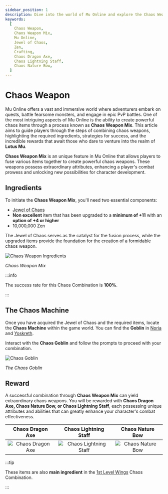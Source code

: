 ```yaml
---
sidebar_position: 1
description: Dive into the world of Mu Online and explore the Chaos Weapon Mix feature, a unique process to create powerful chaos weapons. Learn about the required ingredients, strategies, and the incredible rewards that await players in the realm of Lotus Mu.
keywords:
  [
    Chaos Weapon,
    Chaos Weapon Mix,
    Mu Online,
    Jewel of Chaos,
    Zen,
    Crafting,
    Chaos Dragon Axe,
    Chaos Lightning Staff,
    Chaos Nature Bow,
  ]
---
```


# Chaos Weapon

Mu Online offers a vast and immersive world where adventurers embark on quests, battle fearsome monsters, and engage in epic PvP battles. One of the most intriguing aspects of Mu Online is the ability to create powerful chaos items through a process known as **Chaos Weapon Mix**. This article aims to guide players through the steps of combining chaos weapons, highlighting the required ingredients, strategies for success, and the incredible rewards that await those who dare to venture into the realm of **Lotus Mu**.

**Chaos Weapon Mix** is an unique feature in Mu Online that allows players to fuse various items together to create powerful chaos weapons. These weapons possess extraordinary attributes, enhancing a player's combat prowess and unlocking new possibilities for character development.

## Ingredients

To initiate the **Chaos Weapon Mix**, you'll need two essential components:

- [Jewel of Chaos](/items/jewels/regular-jewels/jewel-of-chaos)
- **Non excellent** item that has been upgraded to a **minimum of +11** with an **option of +4 or higher**
- 10,000,000 Zen

The Jewel of Chaos serves as the catalyst for the fusion process, while the upgraded items provide the foundation for the creation of a formidable chaos weapon.

![Chaos Weapon Ingredients](/img/crafting/chaos-weapon-mix.png)

_Chaos Weapon Mix_

:::info

The success rate for this Chaos Combination is **100%**.

:::

## The Chaos Machine

Once you have acquired the Jewel of Chaos and the required items, locate the **Chaos Machine** within the game world. You can find the **Goblin** in [Noria](/maps/noria) and [Yoskreth](/maps/yoskreth).

Interact with the **Chaos Goblin** and follow the prompts to proceed with your combination.

![Chaos Goblin](/img/crafting/chaos-goblin.png)

_The Chaos Goblin_

## Reward

A successful combination through **Chaos Weapon Mix** can yield extraordinary chaos weapons. You will be rewarded with **Chaos Dragon Axe, Chaos Nature Bow, or Chaos Lightning Staff**, each possessing unique attributes and abilities that can greatly enhance your character's combat effectiveness.

|                     Chaos Dragon Axe                      |                        Chaos Lightning Staff                         |                     Chaos Nature Bow                      |
| :-------------------------------------------------------: | :------------------------------------------------------------------: | :-------------------------------------------------------: |
| ![Chaos Dragon Axe](/img/items/axes/chaos-dragon-axe.png) | ![Chaos Lightning Staff](/img/items/staffs/chaos-lighting-staff.png) | ![Chaos Nature Bow](/img/items/bows/chaos-nature-bow.png) |

:::tip

These items are also **main ingredient** in the [1st Level Wings](/crafting/wings/first-level-wings) Chaos Combination.

:::
